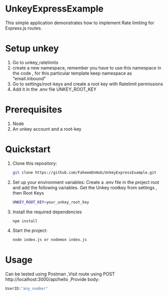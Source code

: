 # UnkeyExpressExample

This simple application demonstrates how to implement Rate limiting for Express.js routes.

# Setup unkey
1. Go to unkey_ratelimits
2. create a new namespace, remember you have to use this namespace in the code , for this particular template keep namespace as "email.inbound"
3. Go to settings/root-keys and create a root key with Ratelimit permissions
4. Add it in the .env file UNKEY_ROOT_KEY

# Prerequisites
  1. Node
  2. An unkey account and a root-key

# Quickstart

1. Clone this repository:
   ```bash
   git clone https://github.com/FaheemOnHub/UnkeyExpressExample.git
   ```
2. Set up your environment variables: Create a .env file in the project root and add the following variables. Get the Unkey rootkey from settings , then Root Keys
   ```bash
   UNKEY_ROOT_KEY=your_unkey_root_key
   ```
3. Install the required dependencies
   ```bash
   npm install
   ```
4. Start the project:
   ```bash
   node index.js or nodemon index.js
   ```


# Usage
Can be tested using Postman ,Visit route using POST http://localhost:3000/api/hello ,Provide body:
```bash
UserID:"any_number"
```
